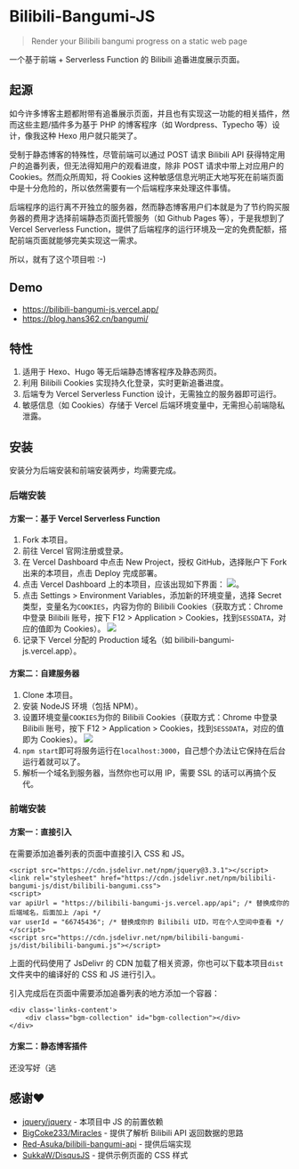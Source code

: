 # Bilibili-Bangumi-JS

> Render your Bilibili bangumi progress on a static web page

一个基于前端 + Serverless Function 的 Bilibili 追番进度展示页面。

## 起源

如今许多博客主题都附带有追番展示页面，并且也有实现这一功能的相关插件，然而这些主题/插件多为基于 PHP 的博客程序（如 Wordpress、Typecho 等）设计，像我这种 Hexo 用户就只能哭了。

受制于静态博客的特殊性，尽管前端可以通过 POST 请求 Bilibili API 获得特定用户的追番列表，但无法得知用户的观看进度，除非 POST 请求中带上对应用户的 Cookies。然而众所周知，将 Cookies 这种敏感信息光明正大地写死在前端页面中是十分危险的，所以依然需要有一个后端程序来处理这件事情。

后端程序的运行离不开独立的服务器，然而静态博客用户们本就是为了节约购买服务器的费用才选择前端静态页面托管服务（如 Github Pages 等），于是我想到了 Vercel Serverless Function，提供了后端程序的运行环境及一定的免费配额，搭配前端页面就能够完美实现这一需求。

所以，就有了这个项目啦 :-)

## Demo

- https://bilibili-bangumi-js.vercel.app/
- https://blog.hans362.cn/bangumi/

## 特性

1. 适用于 Hexo、Hugo 等无后端静态博客程序及静态网页。
2. 利用 Bilibili Cookies 实现持久化登录，实时更新追番进度。
3. 后端专为 Vercel Serverless Function 设计，无需独立的服务器即可运行。
4. 敏感信息（如 Cookies）存储于 Vercel 后端环境变量中，无需担心前端隐私泄露。

## 安装

安装分为后端安装和前端安装两步，均需要完成。

### 后端安装

#### 方案一：基于 Vercel Serverless Function

1. Fork 本项目。
2. 前往 Vercel 官网注册或登录。
3. 在 Vercel Dashboard 中点击 New Project，授权 GitHub，选择账户下 Fork 出来的本项目，点击 Deploy 完成部署。
4. 点击 Vercel Dashboard 上的本项目，应该出现如下界面：
![](https://cdn.jsdelivr.net/gh/hans362/Bilibili-Bangumi-JS/assets/1.jpeg)。
5. 点击 Settings > Environment Variables，添加新的环境变量，选择 Secret 类型，变量名为`COOKIES`，内容为你的 Bilibili Cookies（获取方式：Chrome 中登录 Bilibili 账号，按下 F12 > Application > Cookies，找到`SESSDATA`，对应的值即为 Cookies）。
![](https://cdn.jsdelivr.net/gh/hans362/Bilibili-Bangumi-JS/assets/2.jpeg)
6. 记录下 Vercel 分配的 Production 域名（如 bilibili-bangumi-js.vercel.app）。

#### 方案二：自建服务器

1. Clone 本项目。
2. 安装 NodeJS 环境（包括 NPM）。
3. 设置环境变量`COOKIES`为你的 Bilibili Cookies（获取方式：Chrome 中登录 Bilibili 账号，按下 F12 > Application > Cookies，找到`SESSDATA`，对应的值即为 Cookies）。
![](https://cdn.jsdelivr.net/gh/hans362/Bilibili-Bangumi-JS/assets/2.jpeg)
4. `npm start`即可将服务运行在`localhost:3000`，自己想个办法让它保持在后台运行着就可以了。
5. 解析一个域名到服务器，当然你也可以用 IP，需要 SSL 的话可以再搞个反代。

### 前端安装

#### 方案一：直接引入

在需要添加追番列表的页面中直接引入 CSS 和 JS。

```
<script src="https://cdn.jsdelivr.net/npm/jquery@3.3.1"></script>
<link rel="stylesheet" href="https://cdn.jsdelivr.net/npm/bilibili-bangumi-js/dist/bilibili-bangumi.css">
<script>
var apiUrl = "https://bilibili-bangumi-js.vercel.app/api"; /* 替换成你的后端域名，后面加上 /api */
var userId = "66745436"; /* 替换成你的 Bilibili UID，可在个人空间中查看 */
</script>
<script src="https://cdn.jsdelivr.net/npm/bilibili-bangumi-js/dist/bilibili-bangumi.js"></script>
```
上面的代码使用了 JsDelivr 的 CDN 加载了相关资源，你也可以下载本项目`dist`文件夹中的编译好的 CSS 和 JS 进行引入。

引入完成后在页面中需要添加追番列表的地方添加一个容器：
```
<div class='links-content'>
 	<div class="bgm-collection" id="bgm-collection"></div>
</div>
```

#### 方案二：静态博客插件

还没写好（逃

## 感谢❤️

- [jquery/jquery](https://github.com/jquery/jquery) - 本项目中 JS 的前置依赖
- [BigCoke233/Miracles](https://github.com/BigCoke233/miracles) - 提供了解析 Bilibili API 返回数据的思路
- [Red-Asuka/bilibili-bangumi-api](https://github.com/Red-Asuka/bilibili-bangumi-api.git) - 提供后端实现
- [SukkaW/DisqusJS](https://github.com/SukkaW/DisqusJS) - 提供示例页面的 CSS 样式
